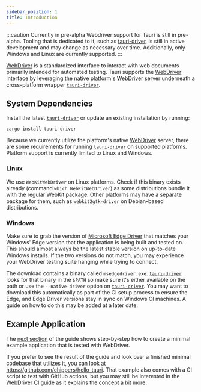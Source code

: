 ```yaml
---
sidebar_position: 1
title: Introduction
---
```


:::caution Currently in pre-alpha
Webdriver support for Tauri is still in pre-alpha. Tooling that is dedicated to it, such as [tauri-driver][], is still in active development and may change as necessary over time. Additionally, only Windows and Linux are currently supported.
:::

[WebDriver][] is a standardized interface to interact with web documents primarily intended for automated testing. Tauri supports the [WebDriver][] interface by leveraging the native platform's [WebDriver][] server underneath a cross-platform wrapper [`tauri-driver`][].

## System Dependencies

Install the latest [`tauri-driver`][] or update an existing installation by running:

```shell
cargo install tauri-driver
```

Because we currently utilize the platform's native [WebDriver][] server, there are some requirements for running [`tauri-driver`][] on supported platforms. Platform support is currently limited to Linux and Windows.

### Linux

We use `WebKitWebDriver` on Linux platforms. Check if this binary exists already (command `which WebKitWebDriver`) as some distributions bundle it with the regular WebKit package. Other platforms may have a separate package for them, such as `webkit2gtk-driver` on Debian-based distributions.

### Windows

Make sure to grab the version of [Microsoft Edge Driver][] that matches your Windows' Edge version that the application is being built and tested on. This should almost always be the latest stable version on up-to-date Windows installs. If the two versions do not match, you may experience your WebDriver testing suite hanging while trying to connect.

The download contains a binary called `msedgedriver.exe`. [`tauri-driver`][] looks for that binary in the `$PATH` so make sure it's either available on the path or use the `--native-driver` option on [`tauri-driver`][]. You may want to download this automatically as part of the CI setup process to ensure the Edge, and Edge Driver versions stay in sync on Windows CI machines. A guide on how to do this may be added at a later date.

## Example Application

The [next section](example/setup) of the guide shows step-by-step how to create a minimal example application that is tested with WebDriver.

If you prefer to see the result of the guide and look over a finished minimal codebase that utilizes it, you can look at https://github.com/chippers/hello_tauri. That example also comes with a CI script to test with GitHub actions, but you may still be interested in the [WebDriver CI](ci) guide as it explains the concept a bit more.

[WebDriver]: https://www.w3.org/TR/webdriver/
[`tauri-driver`]: https://crates.io/crates/tauri-driver
[tauri-driver]: https://crates.io/crates/tauri-driver
[Microsoft Edge Driver]: https://developer.microsoft.com/en-us/microsoft-edge/tools/webdriver/
